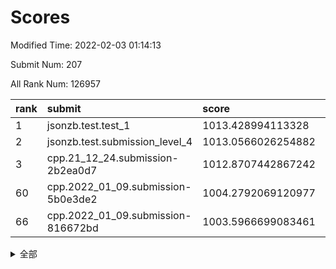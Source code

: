 # Scores

Modified Time: 2022-02-03 01:14:13

Submit Num: 207

All Rank Num: 126957

| rank |               submit               |       score        |       sigma        | pk_num |
| :--- | :--------------------------------- | :----------------- | :----------------- | :----- |
| 1    | jsonzb.test.test_1                 | 1013.428994113328  | 0.853529746793897  | 2447   |
| 2    | jsonzb.test.submission_level_4     | 1013.0566026254882 | 0.8124786383974713 | 2453   |
| 3    | cpp.21_12_24.submission-2b2ea0d7   | 1012.8707442867242 | 0.7694684937940842 | 2455   |
| 60   | cpp.2022_01_09.submission-5b0e3de2 | 1004.2792069120977 | 0.7101706448782902 | 2455   |
| 66   | cpp.2022_01_09.submission-816672bd | 1003.5966699083461 | 0.7243625255004633 | 2456   |


<details>
<summary>全部</summary>

| rank |                 submit                 |       score        |       sigma        | pk_num |
| :--- | :------------------------------------- | :----------------- | :----------------- | :----- |
| 1    | jsonzb.test.test_1                     | 1013.428994113328  | 0.853529746793897  | 2447   |
| 2    | jsonzb.test.submission_level_4         | 1013.0566026254882 | 0.8124786383974713 | 2453   |
| 3    | cpp.21_12_24.submission-2b2ea0d7       | 1012.8707442867242 | 0.7694684937940842 | 2455   |
| 4    | gobigger.level_3.submission_level_3_2  | 1012.4372530942901 | 0.8123612151529416 | 2452   |
| 5    | gobigger.level_3.submission_level_3_35 | 1012.0233184721116 | 0.7855006340083978 | 2450   |
| 6    | gobigger.level_3.submission_level_3_1  | 1011.8806379477395 | 0.777323630456507  | 2452   |
| 7    | gobigger.level_3.submission_level_3_29 | 1011.6620732377881 | 0.797299816061154  | 2445   |
| 8    | gobigger.level_3.submission_level_3_16 | 1011.0422625237032 | 0.7752720139592189 | 2450   |
| 9    | gobigger.level_3.submission_level_3_49 | 1010.9150992122158 | 0.762606692125104  | 2450   |
| 10   | gobigger.level_3.submission_level_3_32 | 1010.8565794634754 | 0.7839078399292859 | 2457   |
| 11   | gobigger.level_3.submission_level_3_47 | 1010.8290148381608 | 0.7585765117244949 | 2456   |
| 12   | gobigger.level_3.submission_level_3_28 | 1010.790469147488  | 0.7728723640952374 | 2457   |
| 13   | gobigger.level_3.submission_level_3_37 | 1010.7688687390205 | 0.7830427823468447 | 2453   |
| 14   | gobigger.level_3.submission_level_3_46 | 1010.7435035025488 | 0.784048808531758  | 2455   |
| 15   | gobigger.level_3.submission_level_3_25 | 1010.6591615402316 | 0.7556583358651914 | 2453   |
| 16   | gobigger.level_3.submission_level_3_19 | 1010.5163229565446 | 0.7440014976882687 | 2451   |
| 17   | gobigger.level_3.submission_level_3_24 | 1010.4741452901441 | 0.7973046649687164 | 2454   |
| 18   | gobigger.level_3.submission_level_3_20 | 1010.3528794472812 | 0.8040912164908443 | 2451   |
| 19   | gobigger.level_3.submission_level_3_30 | 1010.3449702385574 | 0.7726538110043549 | 2454   |
| 20   | gobigger.level_3.submission_level_3_33 | 1010.2900558045636 | 0.7468395604197434 | 2447   |
| 21   | gobigger.level_3.submission_level_3_39 | 1010.189834236788  | 0.7656655883937219 | 2457   |
| 22   | gobigger.level_3.submission_level_3_4  | 1010.1823274561898 | 0.7419502848257196 | 2453   |
| 23   | gobigger.level_3.submission_level_3_18 | 1010.166094669677  | 0.7853157657760954 | 2451   |
| 24   | gobigger.level_3.submission_level_3_36 | 1010.1638402556725 | 0.7708815661315317 | 2457   |
| 25   | gobigger.level_3.submission_level_3_44 | 1010.1619570552191 | 0.7474423800830725 | 2453   |
| 26   | gobigger.level_3.submission_level_3_22 | 1010.1525029325855 | 0.757147939088633  | 2453   |
| 27   | gobigger.level_3.submission_level_3_17 | 1010.1469898841718 | 0.7820340862216656 | 2457   |
| 28   | gobigger.level_3.submission_level_3_40 | 1010.1305484712389 | 0.7673655250800924 | 2453   |
| 29   | gobigger.level_3.submission_level_3_26 | 1010.1223680712762 | 0.7645566862607539 | 2453   |
| 30   | gobigger.level_3.submission_level_3_13 | 1010.0077523521543 | 0.7567001258748259 | 2453   |
| 31   | gobigger.level_3.submission_level_3_48 | 1009.9777074756198 | 0.7561246368939577 | 2459   |
| 32   | gobigger.level_3.submission_level_3_11 | 1009.8698195453733 | 0.7343392913354259 | 2451   |
| 33   | gobigger.level_3.submission_level_3_14 | 1009.8456195132146 | 0.7732723370541601 | 2456   |
| 34   | gobigger.level_3.submission_level_3_5  | 1009.8193759504339 | 0.78586773588365   | 2452   |
| 35   | gobigger.level_3.submission_level_3_7  | 1009.7851036061664 | 0.7590836918370218 | 2456   |
| 36   | gobigger.level_3.submission_level_3_45 | 1009.7571138678143 | 0.7662572094385087 | 2458   |
| 37   | gobigger.level_3.submission_level_3_23 | 1009.6657139049863 | 0.7707877524553726 | 2456   |
| 38   | gobigger.level_3.submission_level_3_8  | 1009.602626847425  | 0.7489523399041459 | 2453   |
| 39   | gobigger.level_3.submission_level_3_6  | 1009.372034401013  | 0.7610469500782495 | 2452   |
| 40   | gobigger.level_3.submission_level_3_27 | 1009.3592926539038 | 0.7561163040498403 | 2456   |
| 41   | gobigger.level_3.submission_level_3_34 | 1009.3492050259526 | 0.7441250650550404 | 2453   |
| 42   | gobigger.level_3.submission_level_3_9  | 1009.3237991123062 | 0.765543160331812  | 2455   |
| 43   | gobigger.level_3.submission_level_3_15 | 1009.283792573689  | 0.770151011515405  | 2452   |
| 44   | gobigger.level_3.submission_level_3_0  | 1009.240571958232  | 0.7500412103182479 | 2456   |
| 45   | gobigger.level_3.submission_level_3_43 | 1009.1276877067731 | 0.7424902423303155 | 2453   |
| 46   | gobigger.level_3.submission_level_3_31 | 1009.0655031149538 | 0.7472067983209195 | 2453   |
| 47   | gobigger.level_3.submission_level_3_10 | 1009.0466662142625 | 0.7510594685781754 | 2453   |
| 48   | gobigger.level_3.submission_level_3_12 | 1009.0053748113011 | 0.7540185740385767 | 2453   |
| 49   | gobigger.level_3.submission_level_3_38 | 1008.9257445437913 | 0.7588982267128928 | 2448   |
| 50   | gobigger.level_3.submission_level_3_41 | 1008.827223616449  | 0.7574121232008323 | 2449   |
| 51   | gobigger.level_3.submission_level_3_42 | 1008.6868775465634 | 0.7583881786940516 | 2451   |
| 52   | gobigger.level_3.submission_level_3_21 | 1008.2875834718941 | 0.7389838307085893 | 2453   |
| 53   | gobigger.level_3.submission_level_3_3  | 1007.6388041944524 | 0.7283227743347103 | 2453   |
| 54   | gobigger.level_1.submission_level_1_23 | 1004.812493811829  | 0.726034002640481  | 2456   |
| 55   | gobigger.level_1.submission_level_1_14 | 1004.4467612708655 | 0.7358541480477467 | 2457   |
| 56   | gobigger.level_1.submission_level_1_32 | 1004.4447874461241 | 0.71345628003008   | 2450   |
| 57   | gobigger.level_1.submission_level_1_17 | 1004.3744366450409 | 0.7179521468894677 | 2457   |
| 58   | gobigger.level_1.submission_level_1_41 | 1004.341159882468  | 0.735775721003825  | 2455   |
| 59   | gobigger.level_1.submission_level_1_4  | 1004.2792755696386 | 0.7241150651114476 | 2449   |
| 60   | cpp.2022_01_09.submission-5b0e3de2     | 1004.2792069120977 | 0.7101706448782902 | 2455   |
| 61   | gobigger.level_1.submission_level_1_48 | 1004.2029128856166 | 0.7297282506159918 | 2451   |
| 62   | gobigger.level_1.submission_level_1_24 | 1004.1770120158777 | 0.7138120367641373 | 2451   |
| 63   | gobigger.level_1.submission_level_1_5  | 1004.1486582584828 | 0.7181939251930918 | 2450   |
| 64   | gobigger.level_1.submission_level_1_1  | 1003.6984015036865 | 0.7078752776026869 | 2455   |
| 65   | gobigger.level_1.submission_level_1_49 | 1003.6130501717215 | 0.7233267194420967 | 2451   |
| 66   | cpp.2022_01_09.submission-816672bd     | 1003.5966699083461 | 0.7243625255004633 | 2456   |
| 67   | gobigger.level_1.submission_level_1_46 | 1003.5849710965989 | 0.7086479519486715 | 2449   |
| 68   | gobigger.level_1.submission_level_1_34 | 1003.5527915383748 | 0.7091498602454874 | 2456   |
| 69   | gobigger.level_1.submission_level_1_31 | 1003.5519702976234 | 0.7209983808696703 | 2451   |
| 70   | gobigger.level_1.submission_level_1_2  | 1003.5038048450297 | 0.7257971500367484 | 2454   |
| 71   | gobigger.level_1.submission_level_1_26 | 1003.442604771841  | 0.7133121254174155 | 2452   |
| 72   | gobigger.level_1.submission_level_1_44 | 1003.3845031101548 | 0.7199947610481998 | 2457   |
| 73   | gobigger.level_1.submission_level_1_7  | 1003.3701571228546 | 0.7124350886305194 | 2453   |
| 74   | gobigger.level_1.submission_level_1_8  | 1003.330694053607  | 0.7186267412916737 | 2456   |
| 75   | gobigger.level_1.submission_level_1_38 | 1003.2580645692166 | 0.7107515305819941 | 2452   |
| 76   | gobigger.level_1.submission_level_1_9  | 1003.1953774665109 | 0.720257456664192  | 2453   |
| 77   | gobigger.level_1.submission_level_1_47 | 1003.1471689658114 | 0.7149256480620912 | 2456   |
| 78   | gobigger.level_1.submission_level_1_25 | 1003.1296069810057 | 0.7108720752222505 | 2455   |
| 79   | gobigger.level_1.submission_level_1_3  | 1003.1062546572043 | 0.7121143077665598 | 2454   |
| 80   | gobigger.level_1.submission_level_1_0  | 1003.0758356840208 | 0.7181285312838996 | 2453   |
| 81   | gobigger.level_1.submission_level_1_18 | 1003.0256214745235 | 0.7175218616462007 | 2455   |
| 82   | gobigger.level_1.submission_level_1_10 | 1003.0141633070143 | 0.7133608222231356 | 2459   |
| 83   | gobigger.level_1.submission_level_1_27 | 1003.0106499666081 | 0.7244724786113133 | 2455   |
| 84   | gobigger.level_1.submission_level_1_40 | 1003.0094336647667 | 0.7140751535059991 | 2446   |
| 85   | gobigger.level_1.submission_level_1_28 | 1002.9892708876173 | 0.709964266137795  | 2450   |
| 86   | gobigger.level_1.submission_level_1_37 | 1002.9708397684523 | 0.7232800704855251 | 2451   |
| 87   | gobigger.level_1.submission_level_1_36 | 1002.9536106401627 | 0.7147276929402535 | 2453   |
| 88   | gobigger.level_1.submission_level_1_12 | 1002.8722805375709 | 0.7250584732391772 | 2449   |
| 89   | gobigger.level_1.submission_level_1_21 | 1002.8713476982718 | 0.7250410753034416 | 2451   |
| 90   | gobigger.level_1.submission_level_1_29 | 1002.807806524096  | 0.710008723284666  | 2454   |
| 91   | gobigger.level_1.submission_level_1_19 | 1002.8060434822775 | 0.7335000884536883 | 2453   |
| 92   | gobigger.level_1.submission_level_1_39 | 1002.7545700302666 | 0.7212333997822071 | 2452   |
| 93   | gobigger.level_1.submission_level_1_15 | 1002.7429219640803 | 0.7201082025037289 | 2452   |
| 94   | gobigger.level_1.submission_level_1_20 | 1002.6903334297394 | 0.7208573209738878 | 2451   |
| 95   | gobigger.level_1.submission_level_1_16 | 1002.6760996325584 | 0.7252412971356301 | 2453   |
| 96   | gobigger.level_1.submission_level_1_30 | 1002.6254623427315 | 0.7150638735888853 | 2458   |
| 97   | gobigger.level_1.submission_level_1_42 | 1002.4906109959547 | 0.7112993154715282 | 2453   |
| 98   | gobigger.level_1.submission_level_1_13 | 1002.4443368090465 | 0.7179418733574063 | 2451   |
| 99   | gobigger.level_1.submission_level_1_43 | 1002.3363859216093 | 0.7209444634105295 | 2456   |
| 100  | gobigger.level_1.submission_level_1_35 | 1002.3320213285729 | 0.7226217375537886 | 2454   |
| 101  | gobigger.level_1.submission_level_1_45 | 1002.279276852368  | 0.7147858172475957 | 2455   |
| 102  | gobigger.level_1.submission_level_1_11 | 1002.11572461528   | 0.7139095967984331 | 2450   |
| 103  | gobigger.level_1.submission_level_1_6  | 1001.9832969342335 | 0.7143501458283325 | 2457   |
| 104  | gobigger.level_1.submission_level_1_22 | 1001.8843899089846 | 0.7124100710876536 | 2456   |
| 105  | gobigger.level_1.submission_level_1_33 | 1001.6910365705108 | 0.7045488869518352 | 2454   |
| 106  | gobigger.random.submission_random_12   | 997.2465651772359  | 0.7183708742153774 | 2451   |
| 107  | gobigger.random.submission_random_22   | 997.1534889901045  | 0.7213011193679018 | 2455   |
| 108  | gobigger.random.submission_random_46   | 996.754476235209   | 0.6958007056582737 | 2454   |
| 109  | gobigger.random.submission_random_41   | 996.6456091594424  | 0.7051651852107266 | 2459   |
| 110  | gobigger.random.submission_random_32   | 996.605182940137   | 0.7004706641293007 | 2452   |
| 111  | gobigger.random.submission_random_21   | 996.4639116143754  | 0.7126175780430098 | 2451   |
| 112  | gobigger.random.submission_random_38   | 996.4532720062487  | 0.720934513229511  | 2455   |
| 113  | gobigger.random.submission_random_45   | 996.4524001397973  | 0.701042054859102  | 2456   |
| 114  | gobigger.random.submission_random_19   | 996.4055553622829  | 0.7041007714620415 | 2451   |
| 115  | gobigger.random.submission_random_49   | 996.3832871725288  | 0.7120447024786304 | 2455   |
| 116  | gobigger.random.submission_random_34   | 996.3288071664458  | 0.7162847092269684 | 2453   |
| 117  | gobigger.random.submission_random_9    | 996.294778020996   | 0.7236137938179118 | 2458   |
| 118  | gobigger.random.submission_random_14   | 996.2827433483792  | 0.7098177743248454 | 2451   |
| 119  | gobigger.random.submission_random_5    | 996.2823556320467  | 0.6956495727845149 | 2453   |
| 120  | gobigger.random.submission_random_48   | 996.135784277103   | 0.7076960848936198 | 2457   |
| 121  | gobigger.random.submission_random_24   | 996.0407220241403  | 0.6984190063860406 | 2454   |
| 122  | gobigger.random.submission_random_4    | 996.0270071027164  | 0.7205241150690331 | 2451   |
| 123  | gobigger.random.submission_random_17   | 995.9883519802971  | 0.7086587219344851 | 2455   |
| 124  | gobigger.random.submission_random_33   | 995.9428167923123  | 0.7094560826140182 | 2453   |
| 125  | gobigger.random.submission_random_10   | 995.9346961956853  | 0.708205631472093  | 2454   |
| 126  | gobigger.random.submission_random_44   | 995.9115352621219  | 0.7122104221918029 | 2452   |
| 127  | gobigger.random.submission_random_23   | 995.8942400201715  | 0.705955584041515  | 2454   |
| 128  | gobigger.random.submission_random_25   | 995.8838304030052  | 0.7097102718208115 | 2448   |
| 129  | gobigger.random.submission_random_2    | 995.7844932592594  | 0.7208684841009014 | 2450   |
| 130  | gobigger.random.submission_random_29   | 995.764332324623   | 0.7061567482319485 | 2455   |
| 131  | gobigger.random.submission_random_26   | 995.7547669433898  | 0.7093476011183252 | 2453   |
| 132  | gobigger.random.submission_random_36   | 995.7506088372734  | 0.7061805911210479 | 2452   |
| 133  | gobigger.random.submission_random_28   | 995.6532269832886  | 0.7055600805665149 | 2453   |
| 134  | gobigger.random.submission_random_18   | 995.5514787550674  | 0.7003395302183717 | 2450   |
| 135  | gobigger.random.submission_random_42   | 995.5421278419068  | 0.7374228070471845 | 2451   |
| 136  | gobigger.random.submission_random_6    | 995.5177413116899  | 0.7182507860510254 | 2454   |
| 137  | gobigger.random.submission_random_47   | 995.447037440479   | 0.7072979353050731 | 2457   |
| 138  | gobigger.random.submission_random_16   | 995.3881597511354  | 0.7083308955020104 | 2450   |
| 139  | gobigger.random.submission_random_30   | 995.3301806784963  | 0.7108055749314542 | 2454   |
| 140  | gobigger.random.submission_random_31   | 995.3105750357822  | 0.7147094811037664 | 2453   |
| 141  | gobigger.random.submission_random_40   | 995.2346356118496  | 0.7209915095459519 | 2459   |
| 142  | gobigger.random.submission_random_20   | 995.2272941086417  | 0.7117897424724992 | 2450   |
| 143  | gobigger.random.submission_random_7    | 995.2087445475483  | 0.7040570403411003 | 2452   |
| 144  | gobigger.random.submission_random_27   | 995.0663702687228  | 0.7207927711588827 | 2449   |
| 145  | gobigger.random.submission_random_11   | 995.0410094575159  | 0.718883963464417  | 2462   |
| 146  | gobigger.random.submission_random_3    | 995.0133251012365  | 0.7224026423011672 | 2458   |
| 147  | gobigger.random.submission_random_37   | 995.0052019069908  | 0.7111857143037447 | 2452   |
| 148  | gobigger.random.submission_random_39   | 994.9790277470138  | 0.7203887274049342 | 2457   |
| 149  | gobigger.random.submission_random_13   | 994.9673557198778  | 0.7037472868579618 | 2456   |
| 150  | gobigger.random.submission_random_8    | 994.9658638729245  | 0.7191246678340132 | 2453   |
| 151  | gobigger.random.submission_random_43   | 994.9614897482805  | 0.7162503808627076 | 2455   |
| 152  | gobigger.random.submission_random_35   | 994.9459946433786  | 0.7366722402404784 | 2453   |
| 153  | gobigger.random.submission_random_1    | 994.8865639991262  | 0.7009621858597208 | 2451   |
| 154  | gobigger.random.submission_random_15   | 994.7913631096018  | 0.7035062484695906 | 2449   |
| 155  | gobigger.level_2.submission_level_2_1  | 994.4232419045529  | 0.7093652537894766 | 2457   |
| 156  | gobigger.random.submission_random_0    | 994.0704152599669  | 0.7254413076288829 | 2453   |
| 157  | gobigger.level_2.submission_level_2_31 | 993.8882042225748  | 0.7308535993001251 | 2464   |
| 158  | gobigger.level_2.submission_level_2_8  | 993.8475011684616  | 0.7315948847654561 | 2456   |
| 159  | gobigger.level_2.submission_level_2_37 | 993.605111003984   | 0.7312327602471917 | 2449   |
| 160  | gobigger.level_2.submission_level_2_39 | 993.4404488704885  | 0.7307532000543009 | 2455   |
| 161  | gobigger.level_2.submission_level_2_26 | 993.3611016704895  | 0.7135183653151246 | 2453   |
| 162  | gobigger.level_2.submission_level_2_10 | 993.3376454605033  | 0.7337018414755523 | 2453   |
| 163  | gobigger.level_2.submission_level_2_34 | 993.3110236373547  | 0.7398493883117903 | 2449   |
| 164  | gobigger.level_2.submission_level_2_41 | 993.3096359965392  | 0.7167167276623904 | 2454   |
| 165  | gobigger.level_2.submission_level_2_36 | 993.1355312621203  | 0.7417403220127271 | 2448   |
| 166  | gobigger.level_2.submission_level_2_19 | 993.1248453940098  | 0.7287669234573803 | 2451   |
| 167  | gobigger.level_2.submission_level_2_20 | 993.067865023467   | 0.7363028083846406 | 2451   |
| 168  | gobigger.level_2.submission_level_2_33 | 993.0375752506093  | 0.7276861546719587 | 2454   |
| 169  | gobigger.level_2.submission_level_2_24 | 992.9777167146627  | 0.7420805492537055 | 2455   |
| 170  | gobigger.level_2.submission_level_2_3  | 992.9038623265208  | 0.7302863920152254 | 2455   |
| 171  | gobigger.level_2.submission_level_2_11 | 992.8918642160589  | 0.759541378402227  | 2451   |
| 172  | gobigger.level_2.submission_level_2_0  | 992.8788471457459  | 0.752838917171581  | 2457   |
| 173  | gobigger.level_2.submission_level_2_4  | 992.8465545707812  | 0.7406697002132504 | 2453   |
| 174  | gobigger.level_2.submission_level_2_16 | 992.7637110090814  | 0.7493862519143343 | 2447   |
| 175  | gobigger.level_2.submission_level_2_14 | 992.7229166816554  | 0.7197392592761203 | 2455   |
| 176  | gobigger.level_2.submission_level_2_45 | 992.6668555519972  | 0.7286135089494707 | 2451   |
| 177  | gobigger.level_2.submission_level_2_30 | 992.6318830407945  | 0.7351486896785748 | 2453   |
| 178  | gobigger.level_2.submission_level_2_23 | 992.5795279911649  | 0.7389186120532412 | 2455   |
| 179  | gobigger.level_2.submission_level_2_35 | 992.5485015390648  | 0.7506024188118458 | 2450   |
| 180  | gobigger.level_2.submission_level_2_6  | 992.475933664456   | 0.7399682561954067 | 2458   |
| 181  | gobigger.level_2.submission_level_2_29 | 992.4695584281525  | 0.7392773663490031 | 2459   |
| 182  | gobigger.level_2.submission_level_2_40 | 992.4536395782044  | 0.7480430987948408 | 2453   |
| 183  | gobigger.level_2.submission_level_2_9  | 992.2497211374355  | 0.7529700634232951 | 2453   |
| 184  | gobigger.level_2.submission_level_2_43 | 992.2478799567589  | 0.7417017238417579 | 2455   |
| 185  | gobigger.level_2.submission_level_2_28 | 992.0300541441721  | 0.7406439636688327 | 2453   |
| 186  | gobigger.level_2.submission_level_2_44 | 991.8613723002957  | 0.762448733375349  | 2451   |
| 187  | gobigger.level_2.submission_level_2_15 | 991.7568660480264  | 0.754170795592476  | 2452   |
| 188  | gobigger.level_2.submission_level_2_17 | 991.7519372663642  | 0.7439190865045544 | 2452   |
| 189  | gobigger.level_2.submission_level_2_27 | 991.7009399315568  | 0.7525571461957986 | 2459   |
| 190  | gobigger.level_2.submission_level_2_2  | 991.6969515251916  | 0.7412507028745672 | 2449   |
| 191  | gobigger.level_2.submission_level_2_5  | 991.6320754012493  | 0.7341729955055848 | 2449   |
| 192  | gobigger.level_2.submission_level_2_7  | 991.4481308998087  | 0.7587983823759961 | 2450   |
| 193  | gobigger.level_2.submission_level_2_32 | 991.3162682857592  | 0.7597655831973856 | 2456   |
| 194  | gobigger.level_2.submission_level_2_22 | 991.2075214905046  | 0.7602523803302994 | 2454   |
| 195  | gobigger.level_2.submission_level_2_42 | 991.2073397285734  | 0.752928697374549  | 2454   |
| 196  | gobigger.level_2.submission_level_2_21 | 990.9943844191589  | 0.747880655131525  | 2449   |
| 197  | gobigger.level_2.submission_level_2_13 | 990.9237868685173  | 0.7580191444328964 | 2454   |
| 198  | gobigger.level_2.submission_level_2_12 | 990.9172954436984  | 0.7588274340622713 | 2456   |
| 199  | gobigger.level_2.submission_level_2_18 | 990.9118775747374  | 0.768947507268053  | 2459   |
| 200  | gobigger.level_2.submission_level_2_49 | 990.9076013574268  | 0.7496842437708748 | 2450   |
| 201  | gobigger.level_2.submission_level_2_47 | 990.8626195568182  | 0.7658790081133771 | 2451   |
| 202  | gobigger.level_2.submission_level_2_46 | 990.7369185711937  | 0.750618713835479  | 2452   |
| 203  | gobigger.level_2.submission_level_2_38 | 990.633596897642   | 0.7599728006904483 | 2455   |
| 204  | gobigger.level_2.submission_level_2_48 | 990.5609297181044  | 0.7641509351770511 | 2453   |
| 205  | gobigger.level_2.submission_level_2_25 | 990.5194122933443  | 0.7566126879942054 | 2454   |
| 206  | gobigger.none.submission_none_0        | 976.1765856063697  | 1.4618227591808841 | 2450   |
| 207  | gobigger.none.submission_none_1        | 976.0549434235556  | 1.4220740179528937 | 2457   |

</details>